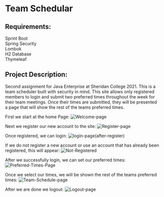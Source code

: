 # Team Schedular
 
<h2>Requirements:</h2>
 Sprint Boot<br> 
 Spring Security<br>
 Lombok<br>
 H2 Database<br> 
 Thymeleaf

<h2>Project Description:</h2> 
 Second assignment for Java Enterprise at Sheridan College 2021. This is a team scheduler built with security in mind. This site allows only registered members to login and submit two preferred times throughout the week for their team meetings. Once their times are submitted, they will be presented a page that will show the rest of the teams preferred times. <br>

First we start at the home Page:
![Welcome-page](https://user-images.githubusercontent.com/19481324/158495509-76747421-dbc5-4f14-b43a-79c1bc02ee42.png)

Next we register our new account to the site:
![Register-page](https://user-images.githubusercontent.com/19481324/158495575-11a678ca-287b-4e30-b733-68383cf214e7.png)

Once registered, we can login:
![login-page(after-register)](https://user-images.githubusercontent.com/19481324/158495617-26998341-b427-4e36-9e5e-c7e9484bbdfd.png)

If we do not register a new account or use an account that has already been registered, this will appear:
![Not-Registered](https://user-images.githubusercontent.com/19481324/158495683-dc2e5884-be05-4919-9d65-9f5f153a13fa.png)

After we successfully login, we can set our preferred times:
![Preferred-Times-Page](https://user-images.githubusercontent.com/19481324/158495706-48f248b7-a8a0-47a2-a51f-69656565cbe9.png)

Once we select our times, we will be shown the rest of the teams preferred times:
![Team-Schedule-page](https://user-images.githubusercontent.com/19481324/158495761-ba89ce8a-6e98-4875-a320-fc7c51140e4f.png)

After we are done we logout:
![Logout-page](https://user-images.githubusercontent.com/19481324/158495786-9fa32a54-969e-490d-a332-05b13a33de57.png)
